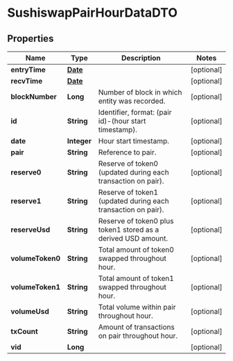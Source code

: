 

# SushiswapPairHourDataDTO

## Properties

Name | Type | Description | Notes
------------ | ------------- | ------------- | -------------
**entryTime** | [**Date**](Date.md) |  |  [optional]
**recvTime** | [**Date**](Date.md) |  |  [optional]
**blockNumber** | **Long** | Number of block in which entity was recorded. |  [optional]
**id** | **String** | Identifier, format: (pair id)-(hour start timestamp). |  [optional]
**date** | **Integer** | Hour start timestamp. |  [optional]
**pair** | **String** | Reference to pair. |  [optional]
**reserve0** | **String** | Reserve of token0 (updated during each transaction on pair). |  [optional]
**reserve1** | **String** | Reserve of token1 (updated during each transaction on pair). |  [optional]
**reserveUsd** | **String** | Reserve of token0 plus token1 stored as a derived USD amount. |  [optional]
**volumeToken0** | **String** | Total amount of token0 swapped throughout hour. |  [optional]
**volumeToken1** | **String** | Total amount of token1 swapped throughout hour. |  [optional]
**volumeUsd** | **String** | Total volume within pair throughout hour. |  [optional]
**txCount** | **String** | Amount of transactions on pair throughout hour. |  [optional]
**vid** | **Long** |  |  [optional]




